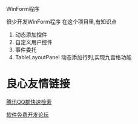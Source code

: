 WinForm程序

很少开发WinForm程序
在这个项目里,有知识点
1. 动态添加控件
2. 自定义用户控件
3. 事件委托
4. TableLayoutPanel 动态添加行列,实现九宫格功能



 # 良心友情链接

[腾讯QQ群快速检索](http://u.720life.cn/s/8cf73f7c)

[软件免费开发论坛](http://u.720life.cn/s/bbb01dc0)